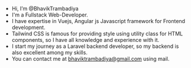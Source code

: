 - Hi, I’m @BhavikTrambadiya
- I'm a Fullstack Web-Developer.
- I have expertise in Vuejs, Angular js Javascript framework for Frontend development.
- Tailwind CSS is famous for providing style using utility class for HTML components, so I have all knowledge and experience with it.
- I start my journey as a Laravel backend developer, so my backend is also excellent among my skills.
- You can contact me at bhaviktrambadiya@gmail.com using mail.

<!---
BhavikTrambadiya/BhavikTrambadiya is a ✨ special ✨ repository because its `README.md` (this file) appears on your GitHub profile.
You can click the Preview link to take a look at your changes.
--->
